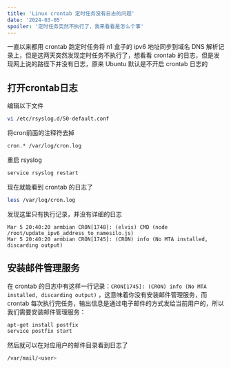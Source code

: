 ```yaml
---
title: 'Linux crontab 定时任务没有日志的问题'
date: '2024-03-05'
spoiler: '定时任务突然不执行了，我来看看是怎么个事'
---
```


一直以来都用 crontab 跑定时任务将 n1 盒子的 ipv6 地址同步到域名 DNS 解析记录上，但是这两天突然发现定时任务不执行了，想看看 crontab 的日志，但是发现网上说的路径下并没有日志，原来 Ubuntu 默认是不开启 crontab 日志的

## 打开crontab日志

编辑以下文件

```Bash
vi /etc/rsyslog.d/50-default.conf
```

将cron前面的注释符去掉

```bash
cron.* /var/log/cron.log
```

重启 rsyslog

```bash
service rsyslog restart
```

现在就能看到 crontab 的日志了

```bash
less /var/log/cron.log
```

发现这里只有执行记录，并没有详细的日志

```
Mar 5 20:40:20 armbian CRON[1748]: (elvis) CMD (node /root/update_ipv6_address_to_namesilo.js)
Mar 5 20:40:20 armbian CRON[1745]: (CRON) info (No MTA installed, discarding output)
```

## 安装邮件管理服务

在 crontab 的日志中有这样一行记录：`CRON[1745]: (CRON) info (No MTA installed, discarding output)` ，这意味着你没有安装邮件管理服务，而 crontab 每次执行完任务，输出信息是通过电子邮件的方式发给当前用户的，所以我们需要安装邮件管理服务：

```bash
apt-get install postfix
service postfix start
```

然后就可以在对应用户的邮件目录看到日志了

```bash
/var/mail/<user>
```
